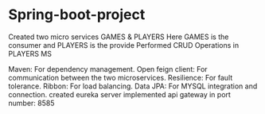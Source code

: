 # Spring-boot-project
Created two micro services GAMES & PLAYERS
Here GAMES is the consumer and PLAYERS is the provide
Performed CRUD Operations in PLAYERS MS 


Maven: For dependency management.
Open feign client: For communication between the two microservices.
Resilience: For fault tolerance.
Ribbon: For load balancing.
Data JPA: For MYSQL integration and connection.
created eureka server implemented api gateway in port number: 8585
